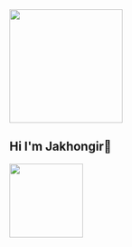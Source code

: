 <img src='https://media4.giphy.com/media/v1.Y2lkPTc5MGI3NjExMzI2cnhzcTY3ZHIxeWJoNjZubXVndGp5Nmg1enhuZnBza3Vyd292ZSZlcD12MV9pbnRlcm5hbF9naWZfYnlfaWQmY3Q9Zw/pOZhmE42D1WrCWATLK/giphy.gif' width='200px'>
<h2>Hi I'm Jakhongir👋</h2>
<img src='https://fiverr-res.cloudinary.com/images/q_auto,f_auto/gigs/196949786/original/42598aa80b52916c4322c8652a81a00666a7380f/design-responsive-website-in-html-css-javascript.jpg' width=130px>
